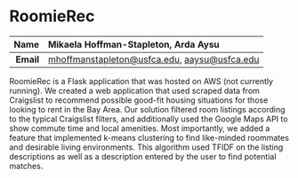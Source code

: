 RoomieRec
==============================

| **Name**  | Mikaela Hoffman-Stapleton, Arda Aysu  |
|----------:|:-------------|
| **Email** | mhoffmanstapleton@usfca.edu, aaysu@usfca.edu |

RoomieRec is a Flask application that was hosted on AWS (not currently running). We created a web application that used scraped data from Craigslist to recommend possible good-fit housing situations for those looking to rent in the Bay Area. Our solution filtered room listings according to the typical Craigslist filters, and additionally used the Google Maps API to show commute time and local amenities. Most importantly, we added a feature that implemented k-means clustering to find like-minded roommates and desirable living environments. This algorithm used TFIDF on the listing descriptions as well as a description entered by the user to find potential matches.

